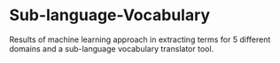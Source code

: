 # Sub-language-Vocabulary
Results of machine learning approach in extracting terms for 5 different domains and a sub-language vocabulary translator tool.
